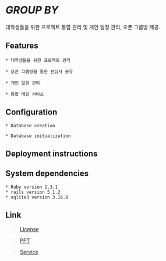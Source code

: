 # _GROUP BY_

대학생들을 위한 프로젝트 통합 관리 및 개인 일정 관리, 오픈 그룹방 제공.

## Features
    * 대학생들을 위한 프로젝트 관리
    
    * 오픈 그룹방을 통한 관심사 공유
    
    * 개인 일정 관리
    
    * 통합 메일 서비스
    
    
## Configuration

    * Database creation
    
    * Database initialization
    
## Deployment instructions

## System dependencies

    * Ruby version 2.3.1
    * rails version 5.1.2
    * sqlite3 version 3.16.0
    
    
## Link

> [License](https://github.com/LandvibeDev/Group-by./blob/master/package.json)

> [PPT](https://github.com/LandvibeDev/Group-by./blob/master/package.json)

> [Service](http://13.124.130.15:3000)

